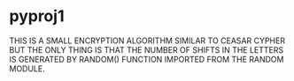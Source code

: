 # pyproj1
THIS IS A SMALL ENCRYPTION ALGORITHM SIMILAR TO CEASAR CYPHER BUT THE ONLY THING IS THAT THE NUMBER OF SHIFTS IN THE LETTERS IS GENERATED BY RANDOM() FUNCTION
IMPORTED FROM THE RANDOM MODULE.
